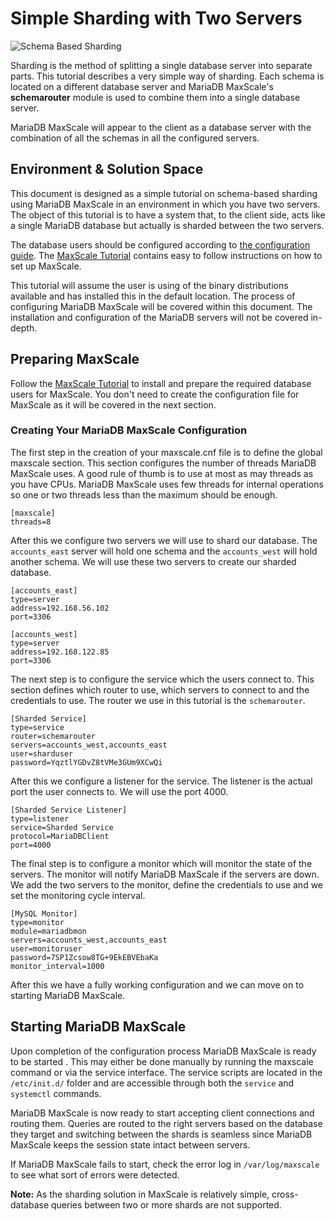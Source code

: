 # Simple Sharding with Two Servers

![Schema Based Sharding](images/Simple-Sharding.png)

Sharding is the method of splitting a single database server into separate parts. This tutorial describes a very simple way of sharding. Each schema is located on a different database server and MariaDB MaxScale's **schemarouter** module is used to combine them into a single database server.

MariaDB MaxScale will appear to the client as a database server with the combination of all the schemas in all the configured servers.

## Environment & Solution Space

This document is designed as a simple tutorial on schema-based sharding using MariaDB MaxScale in an environment in which you have two servers. The object of this tutorial is to have a system that, to the client side, acts like a single MariaDB database but actually is sharded between the two servers.

The database users should be configured according to [the configuration guide](../Getting-Started/Configuration-Guide.md). The [MaxScale Tutorial](MaxScale-Tutorial.md) contains easy to follow instructions on how to set up MaxScale.

This tutorial will assume the user is using of the binary distributions available and has installed this in the default location. The process of configuring MariaDB MaxScale will be covered within this document. The installation and configuration of the MariaDB servers will not be covered in-depth.

## Preparing MaxScale

Follow the [MaxScale Tutorial](MaxScale-Tutorial.md) to install and prepare the required database users for MaxScale. You don't need to create the configuration file  for MaxScale as it will be covered in the next section.

### Creating Your MariaDB MaxScale Configuration

The first step in the creation of your maxscale.cnf file is to define the global maxscale section. This section configures the number of threads MariaDB MaxScale uses. A good rule of thumb is to use at most as may threads as you have CPUs. MariaDB MaxScale uses few threads for internal operations so one or two threads less than the maximum should be enough.

```
[maxscale]
threads=8
```

After this we configure two servers we will use to shard our database. The `accounts_east` server will hold one schema and the `accounts_west` will hold another schema. We will use these two servers to create our sharded database.

```
[accounts_east]
type=server
address=192.168.56.102
port=3306

[accounts_west]
type=server
address=192.168.122.85
port=3306
```

The next step is to configure the service which the users connect to. This section defines which router to use, which servers to connect to and the credentials to use. The router we use in this tutorial is the `schemarouter`.

```
[Sharded Service]
type=service
router=schemarouter
servers=accounts_west,accounts_east
user=sharduser
password=YqztlYGDvZ8tVMe3GUm9XCwQi
```

After this we configure a listener for the service. The listener is the actual port the user connects to. We will use the port 4000.

```
[Sharded Service Listener]
type=listener
service=Sharded Service
protocol=MariaDBClient
port=4000
```

The final step is to configure a monitor which will monitor the state of the servers. The monitor will notify MariaDB MaxScale if the servers are down. We add the two servers to the monitor, define the credentials to use and we set the monitoring cycle interval.

```
[MySQL Monitor]
type=monitor
module=mariadbmon
servers=accounts_west,accounts_east
user=monitoruser
password=7SP1Zcsow8TG+9EkEBVEbaKa
monitor_interval=1000
```

After this we have a fully working configuration and we can move on to starting MariaDB MaxScale.

## Starting MariaDB MaxScale

Upon completion of the configuration process MariaDB MaxScale is ready to be started . This may either be done manually by running the maxscale command or via the service interface. The service scripts are located in the `/etc/init.d/` folder and are accessible through both the `service` and `systemctl` commands.

MariaDB MaxScale is now ready to start accepting client connections and routing them. Queries are routed to the right servers based on the database they target and switching between the shards is seamless since MariaDB MaxScale keeps the session state intact between servers.

If MariaDB MaxScale fails to start, check the error log in `/var/log/maxscale` to see what sort of errors were detected.

**Note:** As the sharding solution in MaxScale is relatively simple, cross-database queries between two or more shards are not supported.
